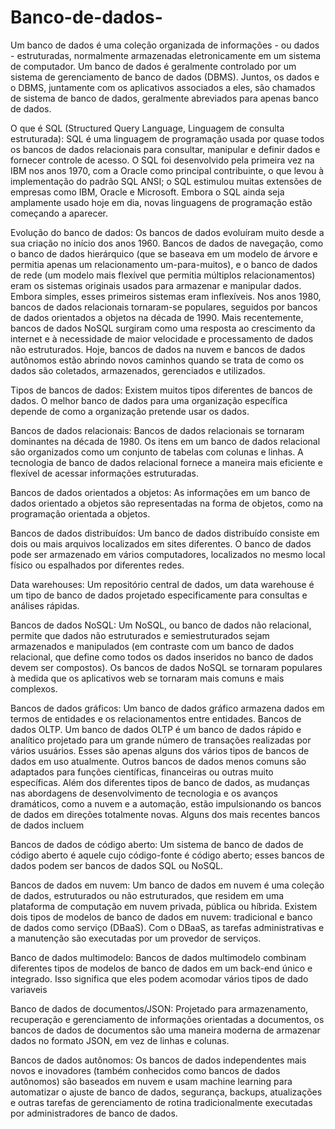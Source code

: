# Banco-de-dados-

Um banco de dados é uma coleção organizada de informações - ou dados - estruturadas, normalmente armazenadas eletronicamente em um sistema de computador.
Um banco de dados é geralmente controlado por um sistema de gerenciamento de banco de dados (DBMS). 
Juntos, os dados e o DBMS, juntamente com os aplicativos associados a eles, são chamados de sistema de banco de dados, geralmente abreviados para apenas banco de dados.

O que é SQL (Structured Query Language, Linguagem de consulta estruturada):
SQL é uma linguagem de programação usada por quase todos os bancos de dados relacionais para consultar, manipular e definir dados e fornecer controle de acesso. O SQL foi desenvolvido pela primeira vez na IBM nos anos 1970, com a Oracle como principal contribuinte, o que levou à implementação do padrão SQL ANSI; o SQL estimulou muitas extensões de empresas como IBM, Oracle e Microsoft. Embora o SQL ainda seja amplamente usado hoje em dia, novas linguagens de programação estão começando a aparecer.

Evolução do banco de dados:
Os bancos de dados evoluíram muito desde a sua criação no início dos anos 1960. Bancos de dados de navegação, como o banco de dados hierárquico (que se baseava em um modelo de árvore e permitia apenas um relacionamento um-para-muitos), e o banco de dados de rede (um modelo mais flexível que permitia múltiplos relacionamentos) eram os sistemas originais usados para armazenar e manipular dados. Embora simples, esses primeiros sistemas eram inflexíveis. Nos anos 1980, bancos de dados relacionais tornaram-se populares, seguidos por bancos de dados orientados a objetos na década de 1990. Mais recentemente, bancos de dados NoSQL surgiram como uma resposta ao crescimento da internet e à necessidade de maior velocidade e processamento de dados não estruturados. Hoje, bancos de dados na nuvem e bancos de dados autônomos estão abrindo novos caminhos quando se trata de como os dados são coletados, armazenados, gerenciados e utilizados.

Tipos de bancos de dados:
Existem muitos tipos diferentes de bancos de dados. O melhor banco de dados para uma organização específica depende de como a organização pretende usar os dados.

Bancos de dados relacionais:
Bancos de dados relacionais se tornaram dominantes na década de 1980. Os itens em um banco de dados relacional são organizados como um conjunto de tabelas com colunas e linhas. A tecnologia de banco de dados relacional fornece a maneira mais eficiente e flexível de acessar informações estruturadas.

Bancos de dados orientados a objetos:
As informações em um banco de dados orientado a objetos são representadas na forma de objetos, como na programação orientada a objetos.

Bancos de dados distribuídos:
Um banco de dados distribuído consiste em dois ou mais arquivos localizados em sites diferentes. O banco de dados pode ser armazenado em vários computadores, localizados no mesmo local físico ou espalhados por diferentes redes.

Data warehouses:
Um repositório central de dados, um data warehouse é um tipo de banco de dados projetado especificamente para consultas e análises rápidas.

Bancos de dados NoSQL:
Um NoSQL, ou banco de dados não relacional, permite que dados não estruturados e semiestruturados sejam armazenados e manipulados (em contraste com um banco de dados relacional, que define como todos os dados inseridos no banco de dados devem ser compostos). Os bancos de dados NoSQL se tornaram populares à medida que os aplicativos web se tornaram mais comuns e mais complexos.

Bancos de dados gráficos:
Um banco de dados gráfico armazena dados em termos de entidades e os relacionamentos entre entidades.
Bancos de dados OLTP. Um banco de dados OLTP é um banco de dados rápido e analítico projetado para um grande número de transações realizadas por vários usuários.
Esses são apenas alguns dos vários tipos de bancos de dados em uso atualmente. Outros bancos de dados menos comuns são adaptados para funções científicas, financeiras ou outras muito específicas. Além dos diferentes tipos de banco de dados, as mudanças nas abordagens de desenvolvimento de tecnologia e os avanços dramáticos, como a nuvem e a automação, estão impulsionando os bancos de dados em direções totalmente novas. Alguns dos mais recentes bancos de dados incluem

Bancos de dados de código aberto:
Um sistema de banco de dados de código aberto é aquele cujo código-fonte é código aberto; esses bancos de dados podem ser bancos de dados SQL ou NoSQL.

Bancos de dados em nuvem:
Um banco de dados em nuvem é uma coleção de dados, estruturados ou não estruturados, que residem em uma plataforma de computação em nuvem privada, pública ou híbrida. Existem dois tipos de modelos de banco de dados em nuvem: tradicional e banco de dados como serviço (DBaaS). Com o DBaaS, as tarefas administrativas e a manutenção são executadas por um provedor de serviços.

Banco de dados multimodelo:
Bancos de dados multimodelo combinam diferentes tipos de modelos de banco de dados em um back-end único e integrado. Isso significa que eles podem acomodar vários tipos de dado variaveis

Banco de dados de documentos/JSON:
Projetado para armazenamento, recuperação e gerenciamento de informações orientadas a documentos, os bancos de dados de documentos são uma maneira moderna de armazenar dados no formato JSON, em vez de linhas e colunas.

Bancos de dados autônomos:
Os bancos de dados independentes mais novos e inovadores (também conhecidos como bancos de dados autônomos) são baseados em nuvem e usam machine learning para automatizar o ajuste de banco de dados, segurança, backups, atualizações e outras tarefas de gerenciamento de rotina tradicionalmente executadas por administradores de banco de dados.
